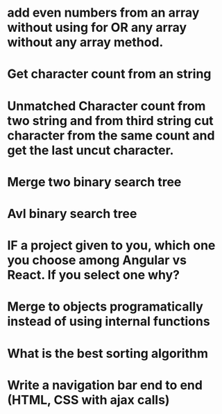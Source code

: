 # add even numbers from an array without using for OR any array without any array method.

# Get character count from an string

# Unmatched Character count from two string and from third string cut character from the same count and get the last uncut character.

# Merge two binary search tree

# Avl binary search tree

# IF a project given to you, which one you choose among Angular vs React. If you select one why?

# Merge to objects programatically instead of using internal functions

# What is the best sorting algorithm

# Write a navigation bar end to end (HTML, CSS with ajax calls)
